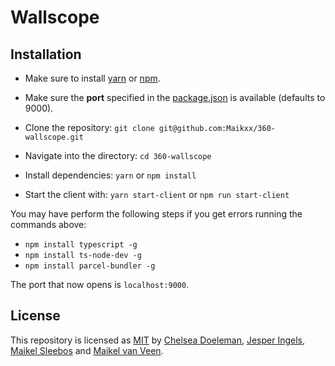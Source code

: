 # Wallscope

## Installation

* Make sure to install [yarn](https://yarnpkg.com/en/) or [npm](https://www.npmjs.com).
* Make sure the **port** specified in the [package.json](package.json) is available (defaults to 9000).

* Clone the repository: `git clone git@github.com:Maikxx/360-wallscope.git`
* Navigate into the directory: `cd 360-wallscope`
* Install dependencies: `yarn` or `npm install`
* Start the client with: `yarn start-client` or `npm run start-client`

You may have perform the following steps if you get errors running the commands above:

* `npm install typescript -g`
* `npm install ts-node-dev -g`
* `npm install parcel-bundler -g`

The port that now opens is `localhost:9000`.

## License

This repository is licensed as [MIT](LICENSE) by [Chelsea Doeleman](https://github.com/ChelseaDoeleman), [Jesper Ingels](https://github.com/JesperIngels), [Maikel Sleebos](https://github.com/Senpaizuri) and [Maikel van Veen](https://github.com/maikxx).
